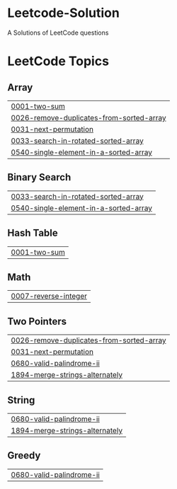# Leetcode-Solution
A Solutions of LeetCode questions

<!---LeetCode Topics Start-->
# LeetCode Topics
## Array
|  |
| ------- |
| [0001-two-sum](https://github.com/knerd1/Leetcode-Solution/tree/master/0001-two-sum) |
| [0026-remove-duplicates-from-sorted-array](https://github.com/knerd1/Leetcode-Solution/tree/master/0026-remove-duplicates-from-sorted-array) |
| [0031-next-permutation](https://github.com/knerd1/Leetcode-Solution/tree/master/0031-next-permutation) |
| [0033-search-in-rotated-sorted-array](https://github.com/knerd1/Leetcode-Solution/tree/master/0033-search-in-rotated-sorted-array) |
| [0540-single-element-in-a-sorted-array](https://github.com/knerd1/Leetcode-Solution/tree/master/0540-single-element-in-a-sorted-array) |
## Binary Search
|  |
| ------- |
| [0033-search-in-rotated-sorted-array](https://github.com/knerd1/Leetcode-Solution/tree/master/0033-search-in-rotated-sorted-array) |
| [0540-single-element-in-a-sorted-array](https://github.com/knerd1/Leetcode-Solution/tree/master/0540-single-element-in-a-sorted-array) |
## Hash Table
|  |
| ------- |
| [0001-two-sum](https://github.com/knerd1/Leetcode-Solution/tree/master/0001-two-sum) |
## Math
|  |
| ------- |
| [0007-reverse-integer](https://github.com/knerd1/Leetcode-Solution/tree/master/0007-reverse-integer) |
## Two Pointers
|  |
| ------- |
| [0026-remove-duplicates-from-sorted-array](https://github.com/knerd1/Leetcode-Solution/tree/master/0026-remove-duplicates-from-sorted-array) |
| [0031-next-permutation](https://github.com/knerd1/Leetcode-Solution/tree/master/0031-next-permutation) |
| [0680-valid-palindrome-ii](https://github.com/knerd1/Leetcode-Solution/tree/master/0680-valid-palindrome-ii) |
| [1894-merge-strings-alternately](https://github.com/knerd1/Leetcode-Solution/tree/master/1894-merge-strings-alternately) |
## String
|  |
| ------- |
| [0680-valid-palindrome-ii](https://github.com/knerd1/Leetcode-Solution/tree/master/0680-valid-palindrome-ii) |
| [1894-merge-strings-alternately](https://github.com/knerd1/Leetcode-Solution/tree/master/1894-merge-strings-alternately) |
## Greedy
|  |
| ------- |
| [0680-valid-palindrome-ii](https://github.com/knerd1/Leetcode-Solution/tree/master/0680-valid-palindrome-ii) |
<!---LeetCode Topics End-->
